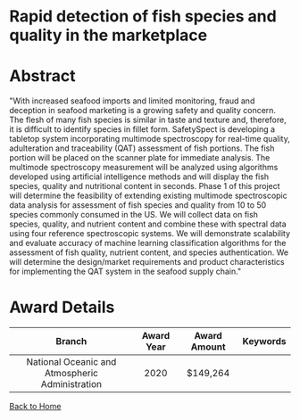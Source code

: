 
Rapid detection of fish species and quality in the marketplace
==============================================================

# Abstract


"With increased seafood imports and limited monitoring, fraud and deception in seafood marketing is a growing safety and quality concern. The flesh of many fish species is similar in taste and texture and, therefore, it is difficult to identify species in fillet form. SafetySpect is developing a tabletop system incorporating multimode spectroscopy for real-time quality, adulteration and traceability (QAT) assessment of fish portions. The fish portion will be placed on the scanner plate for immediate analysis. The multimode spectroscopy measurement will be analyzed using algorithms developed using artificial
intelligence methods and will display the fish species, quality and nutritional content in seconds.
Phase 1 of this project will determine the feasibility of extending existing multimode spectroscopic data analysis for assessment of fish species and quality from 10 to 50 species commonly consumed in the US. We will collect data on fish species, quality, and nutrient content and combine these with spectral data using four reference spectroscopic systems. We will demonstrate scalability and evaluate accuracy of machine learning classification algorithms for the assessment of fish quality, nutrient content, and species authentication. We will determine the design/market requirements and product characteristics for implementing the QAT system in the seafood supply chain."  

# Award Details

|Branch|Award Year|Award Amount|Keywords|
| :---: | :---: | :---: | :---: |
|National Oceanic and Atmospheric Administration|2020|$149,264||
  
  


[Back to Home](https://github.com/chrischow/dod_sbir_awards/CC/#832)